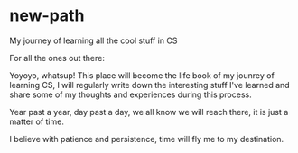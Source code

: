 # new-path
My journey of learning all the cool stuff in CS  



For all the ones out there:

Yoyoyo, whatsup! This place will become the life book of my jounrey of learning CS, I will regularly write down the interesting stuff I've learned and share some of my thoughts and experiences during this process. 

Year past a year, day past a day, we all know we will reach there, it is just a matter of time. 

I believe with patience and persistence, time will fly me to my destination. 


